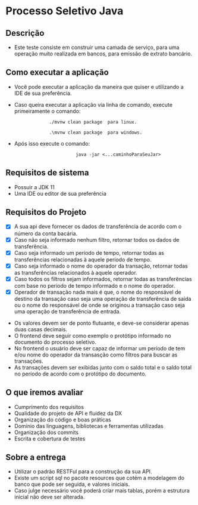 # Processo Seletivo Java

## Descrição 

- Este teste consiste em construir uma camada de serviço, para uma operação muito realizada em bancos, para emissão de extrato bancário.


## Como executar a aplicação 

- Você pode executar a aplicação da maneira que quiser e utilizando a IDE de sua preferência. 
- Caso queira executar a aplicação via linha de comando, execute primeiramente o comando:

                   ./mvnw clean package  para linux.

                   .\mvnw clean package  para windows.
- Após isso execute o comando: 

                             java -jar <...caminhoParaSeuJar>

## Requisitos de sistema

- Possuir a JDK 11 
- Uma IDE ou editor de sua preferência

## Requisitos do Projeto

- [x] A sua api deve fornecer os dados de transferência de acordo com o número da conta bacária.
- [x] Caso não seja informado nenhum filtro, retornar  todos os dados de transferência.
- [x] Caso seja informado um período de tempo, retornar todas as transferências relacionadas à aquele período de tempo.
- [x] Caso seja informado o nome do operador da transação, retornar todas as transferências relacionados à aquele operador.
- [x] Caso todos os filtros sejam informados, retornar todas as transferências com base no período de tempo informado e o nome do operador.
- [x] Operador de transação nada mais é que, o nome do responsável de destino da transação caso seja uma operação de transferência de saida ou o nome do responsável de onde se originou a transação caso seja uma operação de transferência de entrada.
- Os valores devem ser de ponto flutuante, e deve-se considerar apenas duas casas decimais.
- O frontend deve seguir como exemplo o protótipo informado no documento do processo seletivo.
- No frontend o usuário deve ser capaz de informar um período de tem e/ou nome do operador da transasção como filtros para buscar as transações.
- As transações devem ser exibidas junto com o saldo total e o saldo total no período de acordo com o protótipo do documento.

## O que iremos avaliar
- Cumprimento dos requisitos
- Qualidade do projeto de API e fluidez da DX
- Organização do código e boas práticas
- Domínio das linguagens, bibliotecas e ferramentas utilizadas
- Organização dos commits
- Escrita e cobertura de testes

## Sobre a entrega
- Utilizar o padrão RESTFul para a construção da sua API.
- Existe um script sql no pacote resources que cotém a modelagem do banco que pode ser seguida, e valores iniciais.
- Caso julge necessário você poderá criar mais tablas, porém a estrutura inicial não deve ser alterada.